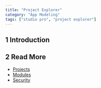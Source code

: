 ```yaml
---
title: "Project Explorer"
category: "App Modeling"
tags: ["studio pro", "project explorer"]
---
```


## 1 Introduction



## 2 Read More

* [Projects](project)
* [Modules](modules)
* [Security](security)